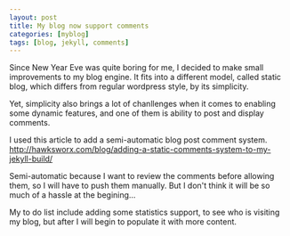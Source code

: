 ```yaml
---
layout: post
title: My blog now support comments
categories: [myblog]
tags: [blog, jekyll, comments]
---
```


Since New Year Eve was quite boring for me, I decided to make small improvements
to my blog engine. It fits into a different model, called static blog, which
differs from regular wordpress style, by its simplicity.

Yet, simplicity also brings a lot of chanllenges when it comes to enabling some dynamic
features, and one of them is ability to post and display comments.

I used this article to add a semi-automatic blog post comment system.
http://hawksworx.com/blog/adding-a-static-comments-system-to-my-jekyll-build/

Semi-automatic because I want to review the comments before allowing them,
so I will have to push them manually. But I don't think it will be so much of a hassle
at the begining...

My to do list include adding some statistics support, to see who is visiting my blog,
but after I will begin to populate it with more content.
